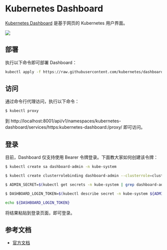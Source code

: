# Kubernetes Dashboard

[Kubernetes Dashboard](https://github.com/kubernetes/dashboard) 是基于网页的 Kubernetes 用户界面。

![](https://d33wubrfki0l68.cloudfront.net/349824f68836152722dab89465835e604719caea/6e0b7/images/docs/ui-dashboard.png)

## 部署

执行以下命令即可部署 Dashboard：

```bash
kubectl apply -f https://raw.githubusercontent.com/kubernetes/dashboard/v2.0.0-beta8/aio/deploy/recommended.yaml
```

## 访问

通过命令行代理访问，执行以下命令：

```bash
$ kubectl proxy
```

到 http://localhost:8001/api/v1/namespaces/kubernetes-dashboard/services/https:kubernetes-dashboard:/proxy/ 即可访问。

## 登录

目前，Dashboard 仅支持使用 Bearer 令牌登录。下面教大家如何创建该令牌：

```bash
$ kubectl create sa dashboard-admin -n kube-system

$ kubectl create clusterrolebinding dashboard-admin --clusterrole=cluster-admin --serviceaccount=kube-system:dashboard-admin

$ ADMIN_SECRET=$(kubectl get secrets -n kube-system | grep dashboard-admin | awk '{print $1}')

$ DASHBOARD_LOGIN_TOKEN=$(kubectl describe secret -n kube-system ${ADMIN_SECRET} | grep -E '^token' | awk '{print $2}')

echo ${DASHBOARD_LOGIN_TOKEN}
```

将结果粘贴到登录页面，即可登录。

## 参考文档

* [官方文档](https://kubernetes.io/zh/docs/tasks/access-application-cluster/web-ui-dashboard/)
